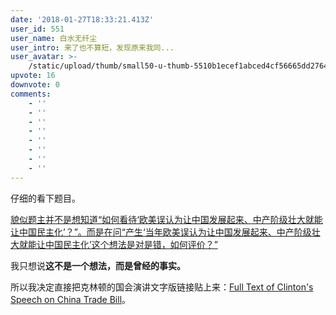 ```yaml
---
date: '2018-01-27T18:33:21.413Z'
user_id: 551
user_name: 白水无纤尘
user_intro: 来了也不算短，发现原来我同...
user_avatar: >-
    /static/upload/thumb/small50-u-thumb-5510b1ecef1abced4cf56665dd276431cda38d3799a.png
upvote: 16
downvote: 0
comments:
    - ''
    - ''
    - ''
    - ''
    - ''
    - ''
    - ''
    - ''
---
```


仔细的看下题目。

<u>貌似题主并不是想知道“如何看待‘欧美误认为让中国发展起来、中产阶级壮大就能让中国民主化’？”。而是在问“产生‘当年欧美误认为让中国发展起来、中产阶级壮大就能让中国民主化’这个想法是对是错，如何评价？”</u>

我只想说**这不是一个想法，而是曾经的事实。**

所以我决定直接把克林顿的国会演讲文字版链接贴上来：[Full Text of Clinton's Speech on China Trade Bill](https://web.archive.org:443/web/20180529145720/https://partners.nytimes.com/library/world/asia/030900clinton-china-text.html)。
